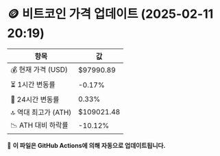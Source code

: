 # 🪙 비트코인 가격 업데이트 (2025-02-11 20:19)

| 항목                | 값 |
|--------------------|----------------|
| 💰 현재 가격 (USD) | $97990.89 |
| ⏳ 1시간 변동률    | -0.17% |
| 📆 24시간 변동률   | 0.33% |
| 🔝 역대 최고가 (ATH) | $109021.48 |
| 📉 ATH 대비 하락률 | -10.12% |

🔄 **이 파일은 GitHub Actions에 의해 자동으로 업데이트됩니다.**
